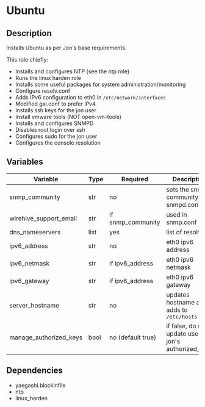 # Ubuntu

## Description

Installs Ubuntu as per Jon's base requirements.

This role chiefly:

- Installs and configures NTP (see the ntp role)
- Runs the linux harden role
- Installs some useful packages for system administration/monitoring
- Configure resolv.conf
- Adds IPv6 configuration to eth0 in `/etc/network/interfaces`
- Modified gai.conf to prefer IPv4
- Installs ssh keys for the jon user
- Install vmware tools (NOT open-vm-tools)
- Installs and configures SNMPD
- Disables root login over ssh
- Configures sudo for the jon user
- Configures the console resolution

## Variables

| Variable                        | Type | Required          | Description                                             |
| -------------                   | ---  | --------          | -------------                                           |
| snmp_community                  | str  | no                | sets the snmp community in snmpd.conf                   |
| wirehive_support_email          | str  | if snmp_community | used in snmp.conf                                       |
| dns_nameservers                 | list | yes               | list of resolvers                                       |
| ipv6_address                    | str  | no                | eth0 ipv6 address                                       |
| ipv6_netmask                    | str  | if ipv6_address   | eth0 ipv6 netmask                                       |
| ipv6_gateway                    | str  | if ipv6_address   | eth0 ipv6 gateway                                       |
| server_hostname                 | str  | no                | updates hostname and adds to `/etc/hosts`               |
| manage_authorized_keys | bool | no (default true) | if false, do not update user jon's authorized_keys |


## Dependencies

  - yaegashi.blockinfile
  - ntp
  - linux_harden
